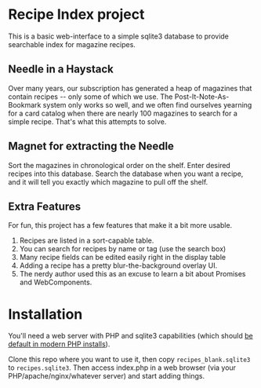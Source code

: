 # Recipe Index project
This is a basic web-interface to a simple sqlite3 database to provide searchable index for magazine recipes.

## Needle in a Haystack
Over many years, our subscription has generated a heap of magazines that contain recipes -- only some of which we use.  The Post-It-Note-As-Bookmark system only works so well, and we often find ourselves yearning for a card catalog when there are nearly 100 magazines to search for a simple recipe. That's what this attempts to solve.

## Magnet for extracting the Needle
Sort the magazines in chronological order on the shelf.  Enter desired recipes into this database.  Search the database when you want a recipe, and it will tell you exactly which magazine to pull off the shelf.

## Extra Features
For fun, this project has a few features that make it a bit more usable.

1. Recipes are listed in a sort-capable table.
1. You can search for recipes by name or tag (use the search box)
1. Many recipe fields can be edited easily right in the display table
1. Adding a recipe has a pretty blur-the-background overlay UI.
1. The nerdy author used this as an excuse to learn a bit about Promises and WebComponents.

# Installation
You'll need a web server with PHP and sqlite3 capabilities (which should [be default in modern PHP installs](https://www.php.net/manual/en/sqlite3.installation.php)).

Clone this repo where you want to use it, then copy `recipes_blank.sqlite3` to `recipes.sqlite3`.  Then access index.php in a web browser (via your PHP/apache/nginx/whatever server) and start adding things.
